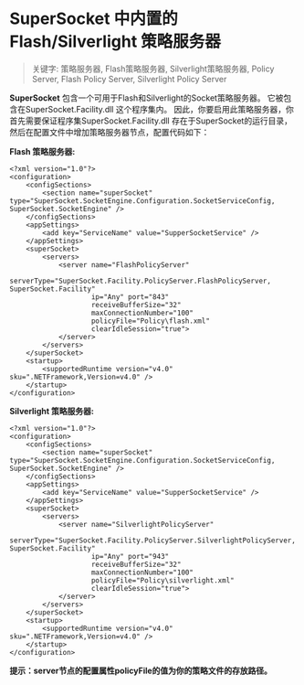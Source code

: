 # SuperSocket 中内置的 Flash/Silverlight 策略服务器

> 关键字: 策略服务器, Flash策略服务器, Silverlight策略服务器, Policy Server, Flash Policy Server, Silverlight Policy Server

**SuperSocket** 包含一个可用于Flash和Silverlight的Socket策略服务器。 它被包含在SuperSocket.Facility.dll 这个程序集内。 因此，你要启用此策略服务器，你首先需要保证程序集SuperSocket.Facility.dll 存在于SuperSocket的运行目录，然后在配置文件中增加策略服务器节点，配置代码如下：

**Flash 策略服务器:**

    <?xml version="1.0"?>
    <configuration>
        <configSections>
            <section name="superSocket" type="SuperSocket.SocketEngine.Configuration.SocketServiceConfig, SuperSocket.SocketEngine" />
        </configSections>
        <appSettings>
            <add key="ServiceName" value="SupperSocketService" />
        </appSettings>
        <superSocket>
            <servers>
                <server name="FlashPolicyServer"
                        serverType="SuperSocket.Facility.PolicyServer.FlashPolicyServer, SuperSocket.Facility"
                        ip="Any" port="843"
                        receiveBufferSize="32"
                        maxConnectionNumber="100"
                        policyFile="Policy\flash.xml"
                        clearIdleSession="true">
                </server>
            </servers>
        </superSocket>
        <startup>
            <supportedRuntime version="v4.0" sku=".NETFramework,Version=v4.0" />
        </startup>
    </configuration>

**Silverlight 策略服务器:**


    <?xml version="1.0"?>
    <configuration>
        <configSections>
            <section name="superSocket" type="SuperSocket.SocketEngine.Configuration.SocketServiceConfig, SuperSocket.SocketEngine" />
        </configSections>
        <appSettings>
            <add key="ServiceName" value="SupperSocketService" />
        </appSettings>
        <superSocket>
            <servers>
                <server name="SilverlightPolicyServer"
                        serverType="SuperSocket.Facility.PolicyServer.SilverlightPolicyServer, SuperSocket.Facility"
                        ip="Any" port="943"
                        receiveBufferSize="32"
                        maxConnectionNumber="100"
                        policyFile="Policy\silverlight.xml"
                        clearIdleSession="true">
                </server>
            </servers>
        </superSocket>
        <startup>
            <supportedRuntime version="v4.0" sku=".NETFramework,Version=v4.0" />
        </startup>
    </configuration>


**提示：server节点的配置属性policyFile的值为你的策略文件的存放路径。**